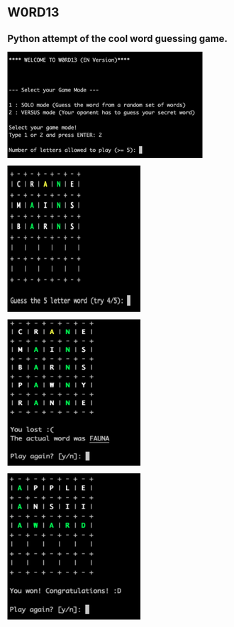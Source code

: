 # W0RD13

## Python attempt of the cool word guessing game. 

<p float="left">
    <img src="readme_images/welcome.png" width="440" height="240">
</p>

<p float="left">
    <img src="readme_images/try.png" width="300" height="330">
</p>

<p float="left">
    <img src="readme_images/defeat.png" width="300" height="330">
</p>

<p float="left">
    <img src="readme_images/victory.png" width="300" height="330">
</p>
